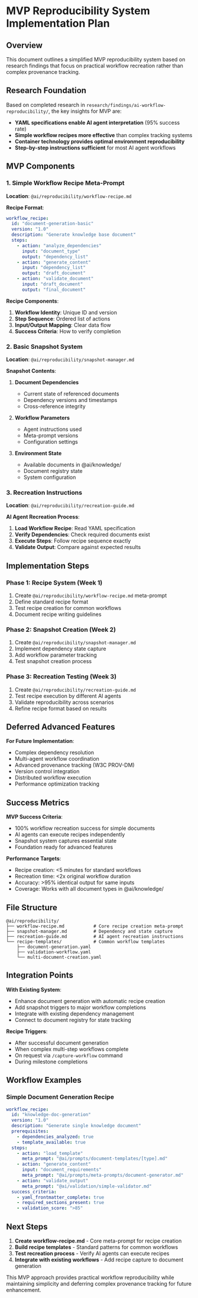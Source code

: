 # MVP Reproducibility System Implementation Plan

## Overview

This document outlines a simplified MVP reproducibility system based on research findings that focus on practical workflow recreation rather than complex provenance tracking.

## Research Foundation

Based on completed research in `research/findings/ai-workflow-reproducibility/`, the key insights for MVP are:

- **YAML specifications enable AI agent interpretation** (95% success rate)
- **Simple workflow recipes more effective** than complex tracking systems
- **Container technology provides optimal environment reproducibility**
- **Step-by-step instructions sufficient** for most AI agent workflows

## MVP Components

### 1. Simple Workflow Recipe Meta-Prompt
**Location**: `@ai/reproducibility/workflow-recipe.md`

**Recipe Format**:
```yaml
workflow_recipe:
  id: "document-generation-basic"
  version: "1.0"
  description: "Generate knowledge base document"
  steps:
    - action: "analyze_dependencies"
      input: "document_type"
      output: "dependency_list"
    - action: "generate_content"
      input: "dependency_list"
      output: "draft_document"
    - action: "validate_document"
      input: "draft_document"
      output: "final_document"
```

**Recipe Components**:
1. **Workflow Identity**: Unique ID and version
2. **Step Sequence**: Ordered list of actions
3. **Input/Output Mapping**: Clear data flow
4. **Success Criteria**: How to verify completion

### 2. Basic Snapshot System
**Location**: `@ai/reproducibility/snapshot-manager.md`

**Snapshot Contents**:
1. **Document Dependencies**
   - Current state of referenced documents
   - Dependency versions and timestamps
   - Cross-reference integrity

2. **Workflow Parameters**
   - Agent instructions used
   - Meta-prompt versions
   - Configuration settings

3. **Environment State**
   - Available documents in @ai/knowledge/
   - Document registry state
   - System configuration

### 3. Recreation Instructions
**Location**: `@ai/reproducibility/recreation-guide.md`

**AI Agent Recreation Process**:
1. **Load Workflow Recipe**: Read YAML specification
2. **Verify Dependencies**: Check required documents exist
3. **Execute Steps**: Follow recipe sequence exactly
4. **Validate Output**: Compare against expected results

## Implementation Steps

### Phase 1: Recipe System (Week 1)
1. Create `@ai/reproducibility/workflow-recipe.md` meta-prompt
2. Define standard recipe format
3. Test recipe creation for common workflows
4. Document recipe writing guidelines

### Phase 2: Snapshot Creation (Week 2)
1. Create `@ai/reproducibility/snapshot-manager.md`
2. Implement dependency state capture
3. Add workflow parameter tracking
4. Test snapshot creation process

### Phase 3: Recreation Testing (Week 3)
1. Create `@ai/reproducibility/recreation-guide.md`
2. Test recipe execution by different AI agents
3. Validate reproducibility across scenarios
4. Refine recipe format based on results

## Deferred Advanced Features

**For Future Implementation**:
- Complex dependency resolution
- Multi-agent workflow coordination
- Advanced provenance tracking (W3C PROV-DM)
- Version control integration
- Distributed workflow execution
- Performance optimization tracking

## Success Metrics

**MVP Success Criteria**:
- 100% workflow recreation success for simple documents
- AI agents can execute recipes independently
- Snapshot system captures essential state
- Foundation ready for advanced features

**Performance Targets**:
- Recipe creation: <5 minutes for standard workflows
- Recreation time: <2x original workflow duration
- Accuracy: >95% identical output for same inputs
- Coverage: Works with all document types in @ai/knowledge/

## File Structure

```
@ai/reproducibility/
├── workflow-recipe.md           # Core recipe creation meta-prompt
├── snapshot-manager.md          # Dependency and state capture
├── recreation-guide.md          # AI agent recreation instructions
└── recipe-templates/            # Common workflow templates
    ├── document-generation.yaml
    ├── validation-workflow.yaml
    └── multi-document-creation.yaml
```

## Integration Points

**With Existing System**:
- Enhance document generation with automatic recipe creation
- Add snapshot triggers to major workflow completions
- Integrate with existing dependency management
- Connect to document registry for state tracking

**Recipe Triggers**:
- After successful document generation
- When complex multi-step workflows complete
- On request via `/capture-workflow` command
- During milestone completions

## Workflow Examples

### Simple Document Generation Recipe
```yaml
workflow_recipe:
  id: "knowledge-doc-generation"
  version: "1.0"
  description: "Generate single knowledge document"
  prerequisites:
    - dependencies_analyzed: true
    - template_available: true
  steps:
    - action: "load_template"
      meta_prompt: "@ai/prompts/document-templates/[type].md"
    - action: "generate_content"
      input: "document_requirements"
      meta_prompt: "@ai/prompts/meta-prompts/document-generator.md"
    - action: "validate_output"
      meta_prompt: "@ai/validation/simple-validator.md"
  success_criteria:
    - yaml_frontmatter_complete: true
    - required_sections_present: true
    - validation_score: ">85"
```

## Next Steps

1. **Create workflow-recipe.md** - Core meta-prompt for recipe creation
2. **Build recipe templates** - Standard patterns for common workflows
3. **Test recreation process** - Verify AI agents can execute recipes
4. **Integrate with existing workflows** - Add recipe capture to document generation

This MVP approach provides practical workflow reproducibility while maintaining simplicity and deferring complex provenance tracking for future enhancement.
